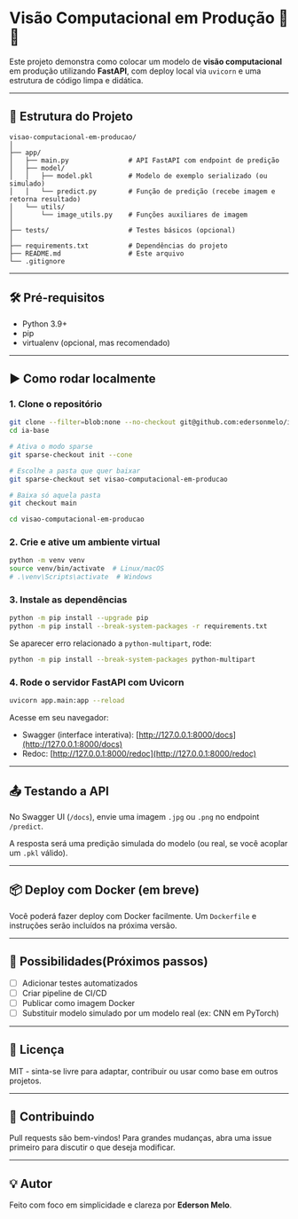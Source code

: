 # Visão Computacional em Produção 🚀📸

Este projeto demonstra como colocar um modelo de **visão computacional** em produção utilizando **FastAPI**, com deploy local via `uvicorn` e uma estrutura de código limpa e didática.

---

## 📂 Estrutura do Projeto

```
visao-computacional-em-producao/
│
├── app/
│   ├── main.py               # API FastAPI com endpoint de predição
│   ├── model/
│   │   ├── model.pkl         # Modelo de exemplo serializado (ou simulado)
│   │   └── predict.py        # Função de predição (recebe imagem e retorna resultado)
│   └── utils/
│       └── image_utils.py    # Funções auxiliares de imagem
│
├── tests/                    # Testes básicos (opcional)
│
├── requirements.txt          # Dependências do projeto
├── README.md                 # Este arquivo
└── .gitignore
```

---

## 🛠️ Pré-requisitos

- Python 3.9+
- pip
- virtualenv (opcional, mas recomendado)

---

## ▶️ Como rodar localmente

### 1. Clone o repositório

```bash
git clone --filter=blob:none --no-checkout git@github.com:edersonmelo/ia-base.git
cd ia-base

# Ativa o modo sparse
git sparse-checkout init --cone

# Escolhe a pasta que quer baixar
git sparse-checkout set visao-computacional-em-producao

# Baixa só aquela pasta
git checkout main

cd visao-computacional-em-producao
```

### 2. Crie e ative um ambiente virtual

```bash
python -m venv venv
source venv/bin/activate  # Linux/macOS
# .\venv\Scripts\activate  # Windows
```

### 3. Instale as dependências

```bash
python -m pip install --upgrade pip
python -m pip install --break-system-packages -r requirements.txt
```

Se aparecer erro relacionado a `python-multipart`, rode:
```bash
python -m pip install --break-system-packages python-multipart
```

### 4. Rode o servidor FastAPI com Uvicorn

```bash
uvicorn app.main:app --reload
```

Acesse em seu navegador:

- Swagger (interface interativa): [http://127.0.0.1:8000/docs](http://127.0.0.1:8000/docs)
- Redoc: [http://127.0.0.1:8000/redoc](http://127.0.0.1:8000/redoc)

---

## 📤 Testando a API

No Swagger UI (`/docs`), envie uma imagem `.jpg` ou `.png` no endpoint `/predict`.

A resposta será uma predição simulada do modelo (ou real, se você acoplar um `.pkl` válido).

---

## 📦 Deploy com Docker (em breve)

Você poderá fazer deploy com Docker facilmente. Um `Dockerfile` e instruções serão incluídos na próxima versão.

---

## 📌 Possibilidades(Próximos passos)

- [ ] Adicionar testes automatizados
- [ ] Criar pipeline de CI/CD
- [ ] Publicar como imagem Docker
- [ ] Substituir modelo simulado por um modelo real (ex: CNN em PyTorch)

---

## 📄 Licença

MIT - sinta-se livre para adaptar, contribuir ou usar como base em outros projetos.

---

## 🤝 Contribuindo

Pull requests são bem-vindos! Para grandes mudanças, abra uma issue primeiro para discutir o que deseja modificar.

---

## 💡 Autor

Feito com foco em simplicidade e clareza por **Ederson Melo**.
